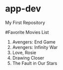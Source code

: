 # app-dev
My First Repository

#Favorite Movies List

1. Avengers: End Game
2. Avengers: Infinity War
3. Love, Rosie
4. Drawing Closer
5. The Fault in Our Stars
